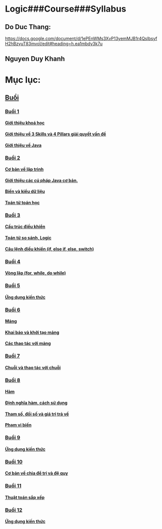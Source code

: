 # Logic###Course###Syllabus

## Do Duc Thang:

https://docs.google.com/document/d/1ePEnWMs3XvP13yemMJB1r4QsIbsyfH2hBzyuT83mvoI/edit#heading=h.ea1mbdy3k7u

## Nguyen Duy Khanh

# Mục lục:
## [Buổi](Buổi)

### [Buổi 1](/Buổi/buổi%201/)

#### [Giới thiệu khoá học](/Buổi/buổi%201/Task1/)

#### [Giới thiệu về 3 Skills và 4 Pillars giải quyết vấn đề](/Buổi/buổi%201/Task2/)

#### [Giới thiệu về Java](/Buổi/buổi%201/Task3/)

### [Buổi 2](/Buổi/buổi%202/)

#### [Cơ bản về lập trình](/Buổi/buổi%202/task1/)

#### [Giới thiệu các cú pháp Java cơ bản.](/Buổi/buổi%202/task2/)

#### [Biến và kiểu dữ liệu](/Buổi/buổi%202/Task3/)

#### [Toán tử toán học](/Buổi/buổi%202/Task4/)

### [Buổi 3](/Buổi/buổi%203/)

#### [Cấu trúc điều khiển](/Buổi/buổi%203/task1/)

#### [Toán tử so sánh, Logic](/Buổi/buổi%203/Task2/)

#### [Câu lệnh điều khiển (if, else if, else, switch)](/Buổi/buổi%203/Task3/)

### [Buổi 4](/Buổi/buổi%204/)

#### [Vòng lặp (for, while, do while)](/Buổi/buổi%204/task1/)

### [Buổi 5](/Buổi/buổi%205/)

#### [Ứng dụng kiến thức](/Buổi/buổi%205/task1/)

### [Buổi 6](/Buổi/buổi%206/)

#### [Mảng](/Buổi/buổi%206/task1/)

#### [Khai báo và khởi tạo mảng](/Buổi/buổi%206/Task2/)

#### [Các thao tác với mảng](/Buổi/buổi%206/Task3/)

### [Buổi 7](/Buổi/buổi%207/)

#### [Chuỗi và thao tác với chuỗi](/Buổi/buổi%207/task1/)

### [Buổi 8](/Buổi/buổi%208/)

#### [Hàm](/Buổi/buổi%208/task1/)

#### [Định nghĩa hàm, cách sử dụng](/Buổi/buổi%208/Task2/)

#### [Tham số, đối số và giá trị trả về](/Buổi/buổi%208/Task3/)

#### [Phạm vi biến](/Buổi/buổi%208/Task4)

### [Buổi 9](/Buổi/buổi%209/)

#### [Ứng dụng kiến thức](/Buổi/buổi%209/task1/)

### [Buổi 10](/Buổi/buổi%2010/)

#### [Cơ bản về chia để trị và đệ quy](/Buổi/buổi%2010/task1/)

### [Buổi 11](/Buổi/buổi%2011/)

#### [Thuật toán sắp xếp](/Buổi/buổi%2011/task1/)

### [Buổi 12](/Buổi/buổi%2012/)

#### [Ứng dụng kiến thức](/Buổi/buổi%2012/task1/)
